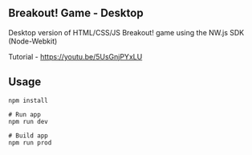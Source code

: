 ## Breakout! Game - Desktop

Desktop version of HTML/CSS/JS Breakout! game using the NW.js SDK (Node-Webkit)

Tutorial - https://youtu.be/5UsGnjPYxLU

## Usage

```
npm install

# Run app
npm run dev

# Build app
npm run prod
```
